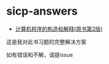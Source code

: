 # sicp-answers
+ [计算机程序的构造和解释(原书第2版)](https://book.douban.com/subject/1148282/)

这是我对此书习题的完整解决方案

如有错误和不解，请提issue